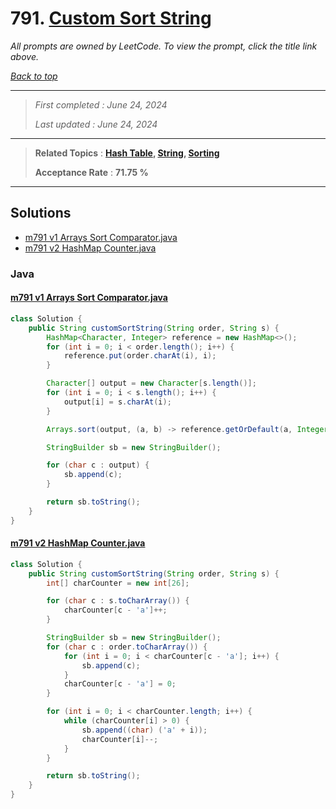 # 791. [Custom Sort String](<https://leetcode.com/problems/custom-sort-string>)

*All prompts are owned by LeetCode. To view the prompt, click the title link above.*

*[Back to top](<../README.md>)*

------

> *First completed : June 24, 2024*
>
> *Last updated : June 24, 2024*

------

> **Related Topics** : **[Hash Table](<by_topic/Hash Table.md>), [String](<by_topic/String.md>), [Sorting](<by_topic/Sorting.md>)**
>
> **Acceptance Rate** : **71.75 %**

------

## Solutions

- [m791 v1 Arrays Sort Comparator.java](<../my-submissions/m791 v1 Arrays Sort Comparator.java>)
- [m791 v2 HashMap Counter.java](<../my-submissions/m791 v2 HashMap Counter.java>)
### Java
#### [m791 v1 Arrays Sort Comparator.java](<../my-submissions/m791 v1 Arrays Sort Comparator.java>)
```Java
class Solution {
    public String customSortString(String order, String s) {
        HashMap<Character, Integer> reference = new HashMap<>();
        for (int i = 0; i < order.length(); i++) {
            reference.put(order.charAt(i), i);
        }

        Character[] output = new Character[s.length()];
        for (int i = 0; i < s.length(); i++) {
            output[i] = s.charAt(i);
        }

        Arrays.sort(output, (a, b) -> reference.getOrDefault(a, Integer.MAX_VALUE) - reference.getOrDefault(b, Integer.MAX_VALUE));

        StringBuilder sb = new StringBuilder();

        for (char c : output) {
            sb.append(c);
        }

        return sb.toString();
    }
}
```

#### [m791 v2 HashMap Counter.java](<../my-submissions/m791 v2 HashMap Counter.java>)
```Java
class Solution {
    public String customSortString(String order, String s) {
        int[] charCounter = new int[26];

        for (char c : s.toCharArray()) {
            charCounter[c - 'a']++;
        }

        StringBuilder sb = new StringBuilder();
        for (char c : order.toCharArray()) {
            for (int i = 0; i < charCounter[c - 'a']; i++) {
                sb.append(c);
            }
            charCounter[c - 'a'] = 0;
        }

        for (int i = 0; i < charCounter.length; i++) {
            while (charCounter[i] > 0) {
                sb.append((char) ('a' + i));
                charCounter[i]--;
            }
        }

        return sb.toString();
    }
}
```

